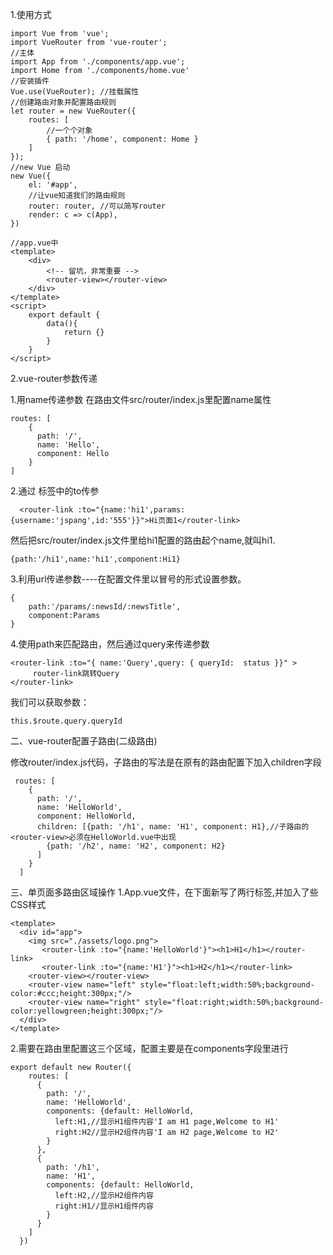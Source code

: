 1.使用方式
``` 
import Vue from 'vue';
import VueRouter from 'vue-router';
//主体
import App from './components/app.vue';
import Home from './components/home.vue'
//安装插件
Vue.use(VueRouter); //挂载属性
//创建路由对象并配置路由规则
let router = new VueRouter({
    routes: [
        //一个个对象
        { path: '/home', component: Home }
    ]
});
//new Vue 启动
new Vue({
    el: '#app',
    //让vue知道我们的路由规则
    router: router, //可以简写router
    render: c => c(App),
})
```


``` 
//app.vue中
<template>
    <div>
        <!-- 留坑，非常重要 -->
        <router-view></router-view>
    </div>
</template>
<script>
    export default {
        data(){
            return {}
        }
    }
</script>

```

2.vue-router参数传递

  1.用name传递参数
    在路由文件src/router/index.js里配置name属性
	
``` 
routes: [
    {
      path: '/',
      name: 'Hello',
      component: Hello
    }
]
```
2.通过<router-link> 标签中的to传参

``` 
  <router-link :to="{name:'hi1',params:{username:'jspang',id:'555'}}">Hi页面1</router-link>
```
然后把src/router/index.js文件里给hi1配置的路由起个name,就叫hi1.


``` 
{path:'/hi1',name:'hi1',component:Hi1}
```
3.利用url传递参数----在配置文件里以冒号的形式设置参数。

``` 
{
    path:'/params/:newsId/:newsTitle',
    component:Params
}
```
4.使用path来匹配路由，然后通过query来传递参数

``` 
<router-link :to="{ name:'Query',query: { queryId:  status }}" >
     router-link跳转Query
</router-link>
```
我们可以获取参数：
``` 
this.$route.query.queryId
```


二、vue-router配置子路由(二级路由)

修改router/index.js代码，子路由的写法是在原有的路由配置下加入children字段


``` 
 routes: [
    {
      path: '/',
      name: 'HelloWorld',
      component: HelloWorld,
      children: [{path: '/h1', name: 'H1', component: H1},//子路由的<router-view>必须在HelloWorld.vue中出现
        {path: '/h2', name: 'H2', component: H2}
      ]
    }
  ]

```
三、单页面多路由区域操作
1.App.vue文件，在<router-view>下面新写了两行<router-view>标签,并加入了些CSS样式


``` 
<template>
  <div id="app">
    <img src="./assets/logo.png">
       <router-link :to="{name:'HelloWorld'}"><h1>H1</h1></router-link>
       <router-link :to="{name:'H1'}"><h1>H2</h1></router-link>
    <router-view></router-view>
    <router-view name="left" style="float:left;width:50%;background-color:#ccc;height:300px;"/>
    <router-view name="right" style="float:right;width:50%;background-color:yellowgreen;height:300px;"/>
  </div>
</template>
```

2.需要在路由里配置这三个区域，配置主要是在components字段里进行

``` 
export default new Router({
    routes: [
      {
        path: '/',
        name: 'HelloWorld',
        components: {default: HelloWorld,
          left:H1,//显示H1组件内容'I am H1 page,Welcome to H1'
          right:H2//显示H2组件内容'I am H2 page,Welcome to H2'
        }
      },
      {
        path: '/h1',
        name: 'H1',
        components: {default: HelloWorld,
          left:H2,//显示H2组件内容
          right:H1//显示H1组件内容
        }
      }
    ]
  })

```



 